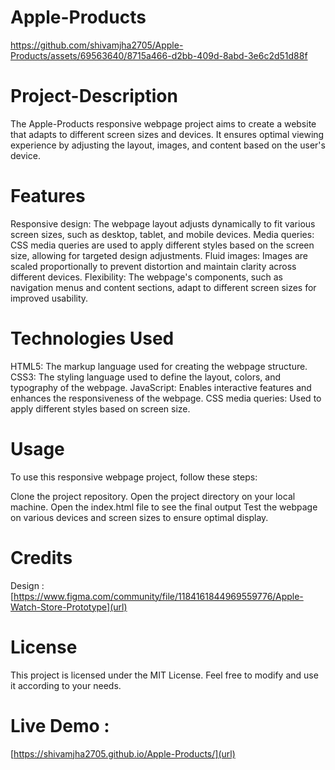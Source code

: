 # Apple-Products


https://github.com/shivamjha2705/Apple-Products/assets/69563640/8715a466-d2bb-409d-8abd-3e6c2d51d88f


# Project-Description
The Apple-Products responsive webpage project aims to create a website that adapts to different screen sizes and devices. It ensures optimal viewing experience by adjusting the layout, images, and content based on the user's device.

# Features
Responsive design: The webpage layout adjusts dynamically to fit various screen sizes, such as desktop, tablet, and mobile devices.
Media queries: CSS media queries are used to apply different styles based on the screen size, allowing for targeted design adjustments.
Fluid images: Images are scaled proportionally to prevent distortion and maintain clarity across different devices.
Flexibility: The webpage's components, such as navigation menus and content sections, adapt to different screen sizes for improved usability.

# Technologies Used
HTML5: The markup language used for creating the webpage structure.
CSS3: The styling language used to define the layout, colors, and typography of the webpage.
JavaScript: Enables interactive features and enhances the responsiveness of the webpage.
CSS media queries: Used to apply different styles based on screen size.

# Usage
To use this responsive webpage project, follow these steps:

Clone the project repository.
Open the project directory on your local machine.
Open the index.html file to see the final output
Test the webpage on various devices and screen sizes to ensure optimal display.

# Credits
Design : [https://www.figma.com/community/file/1184161844969559776/Apple-Watch-Store-Prototype](url)

# License
This project is licensed under the MIT License. Feel free to modify and use it according to your needs.

# Live Demo :
[https://shivamjha2705.github.io/Apple-Products/](url)






